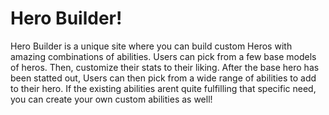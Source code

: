 # Hero Builder!

Hero Builder is a unique site where you can build custom Heros with amazing combinations of abilities. Users can pick from a few base models of heros. Then, customize their stats to their liking. After the base hero has been statted out, Users can then pick from a wide range of abilities to add to their hero. If the existing abilities arent quite fulfilling that specific need, you can create your own custom abilities as well!